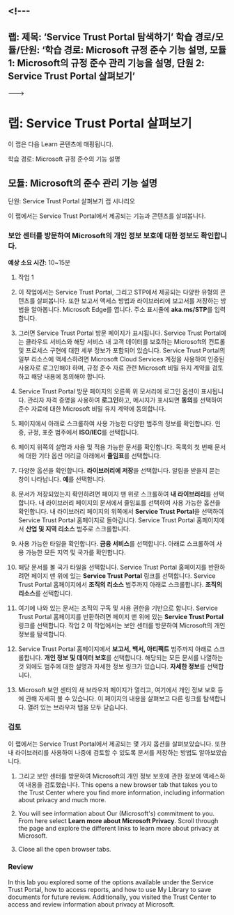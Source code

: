 <a name="---"></a><!---
---
랩: 제목: ‘Service Trust Portal 탐색하기’ 학습 경로/모듈/단원: ‘학습 경로: Microsoft 규정 준수 기능 설명, 모듈 1: Microsoft의 규정 준수 관리 기능을 설명, 단원 2: Service Trust Portal 살펴보기’
---
--->

# <a name="lab-explore-the-service-trust-portal"></a>랩: Service Trust Portal 살펴보기

이 랩은 다음 Learn 콘텐츠에 매핑됩니다.

학습 경로: Microsoft 규정 준수의 기능 설명

## <a name="lab-scenario"></a>모듈: Microsoft의 준수 관리 기능 설명

단원: Service Trust Portal 살펴보기 랩 시나리오

이 랩에서는 Service Trust Portal에서 제공되는 기능과 콘텐츠를 살펴봅니다.

### <a name="task-1"></a>보안 센터를 방문하여 Microsoft의 개인 정보 보호에 대한 정보도 확인합니다.

**예상 소요 시간:** 10~15분

1. 작업 1

1. 이 작업에서는 Service Trust Portal, 그리고 STP에서 제공되는 다양한 유형의 콘텐츠를 살펴봅니다. 또한 보고서 액세스 방법과 라이브러리에 보고서를 저장하는 방법을 알아봅니다.  Microsoft Edge를 엽니다. 주소 표시줄에 **aka.ms/STP**를 입력합니다.

1. 그러면 Service Trust Portal 방문 페이지가 표시됩니다. Service Trust Portal에는 클라우드 서비스와 해당 서비스 내 고객 데이터를 보호하는 Microsoft의 컨트롤 및 프로세스 구현에 대한 세부 정보가 포함되어 있습니다.  Service Trust Portal의 일부 리소스에 액세스하려면 Microsoft Cloud Services 계정을 사용하여 인증된 사용자로 로그인해야 하며, 규정 준수 자료 관련 Microsoft 비밀 유지 계약을 검토하고 해당 내용에 동의해야 합니다.

1. Service Trust Portal 방문 페이지의 오른쪽 위 모서리에 로그인 옵션이 표시됩니다.  관리자 자격 증명을 사용하여 **로그인**하고, 메시지가 표시되면 **동의**를 선택하여 준수 자료에 대한 Microsoft 비밀 유지 계약에 동의합니다.

1. 페이지에서 아래로 스크롤하여 사용 가능한 다양한 범주의 정보를 확인합니다.  인증, 규정, 표준 범주에서 **ISO/IEC**를 선택합니다.

1. 페이지 위쪽의 설명과 사용 및 적용 가능한 문서를 확인합니다.  목록의 첫 번째 문서에 대한 기타 옵션 머리글 아래에서 **줄임표**를 선택합니다.

1. 다양한 옵션을 확인합니다.  **라이브러리에 저장**을 선택합니다.  알림을 받을지 묻는 창이 나타납니다.  **예**를 선택합니다.

1. 문서가 저장되었는지 확인하려면 페이지 맨 위로 스크롤하여 **내 라이브러리**를 선택합니다.  내 라이브러리 페이지의 문서에서 줄임표를 선택하여 사용 가능한 옵션을 확인합니다.  내 라이브러리 페이지의 위쪽에서 **Service Trust Portal**을 선택하여 Service Trust Portal 홈페이지로 돌아갑니다.  Service Trust Portal 홈페이지에서 **산업 및 지역 리소스** 범주로 스크롤합니다.

1. 사용 가능한 타일을 확인합니다.  **금융 서비스**를 선택합니다.  아래로 스크롤하여 사용 가능한 모든 지역 및 국가를 확인합니다.

1. 해당 문서를 볼 국가 타일을 선택합니다. Service Trust Portal 홈페이지를 반환하려면 페이지 맨 위에 있는 **Service Trust Portal** 링크를 선택합니다.  Service Trust Portal 홈페이지에서 **조직의 리소스** 범주까지 아래로 스크롤합니다.  **조직의 리소스**를 선택합니다.

1. 여기에 나와 있는 문서는 조직의 구독 및 사용 권한을 기반으로 합니다. Service Trust Portal 홈페이지를 반환하려면 페이지 맨 위에 있는 **Service Trust Portal** 링크를 선택합니다. 작업 2  이 작업에서는 보안 센터를 방문하여 Microsoft의 개인 정보를 탐색합니다.

1. Service Trust Portal 홈페이지에서 **보고서, 백서, 아티팩트** 범주까지 아래로 스크롤합니다.  **개인 정보 및 데이터 보호**를 선택합니다. 해당되는 모든 문서를 나열하는 것 외에도 범주에 대한 설명과 자세한 정보 링크가 있습니다.  **자세한 정보**를 선택합니다.  

1. Microsoft 보안 센터의 새 브라우저 페이지가 열리고, 여기에서 개인 정보 보호 등에 관해 자세히 볼 수 있습니다.  이 페이지의 내용을 살펴보고 다른 링크를 탐색합니다.  열려 있는 브라우저 탭을 모두 닫습니다.

### <a name="task-2"></a>검토

이 랩에서는 Service Trust Portal에서 제공되는 몇 가지 옵션을 살펴보았습니다. 또한 내 라이브러리를 사용하여 나중에 검토할 수 있도록 문서를 저장하는 방법도 알아보았습니다.

1. 그리고 보안 센터를 방문하여 Microsoft의 개인 정보 보호에 관한 정보에 액세스하여 내용을 검토했습니다. This opens a new browser tab that takes you to the Trust Center where you find more information, including information about privacy and much more.  

1. You will see information about Our (Microsoft's) commitment to you.  From here select <bpt id="p1">**</bpt>Learn more about Microsoft Privacy<ept id="p1">**</ept>.  Scroll through the page and explore the different links to learn more about privacy at Microsoft.

1. Close all the open browser tabs.

### <a name="review"></a>Review

In this lab you explored some of the options available under the Service Trust Portal, how to access reports, and how to use My Library to save documents for future review.  Additionally, you visited the Trust Center to access and review information about privacy at Microsoft.
